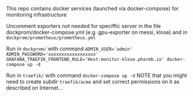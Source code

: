 This repo contains docker services (launched via docker-compose) for monitoring infrastructure

Uncomment exporters not needed for speciffic server in the file dockprom/docker-compose.yml (e.g. gpu-exporter on messi, klose) and in `dockprom/prometheus/prometheus.yml`

Run in `dockprom/` with command `ADMIN_USER='admin' ADMIN_PASSWORD='xxxxxxxxxxxxxxxxxx' GRAFANA_TRAEFIK_FRONTEND_RULE='Host:monitor-klose.pharmb.io' docker-compose up -d`

Run in `traefik/` with command `docker-compose up -d` NOTE that you might need to create subdir `traefik/acme` and set correct permissions on it as described on Internet...
